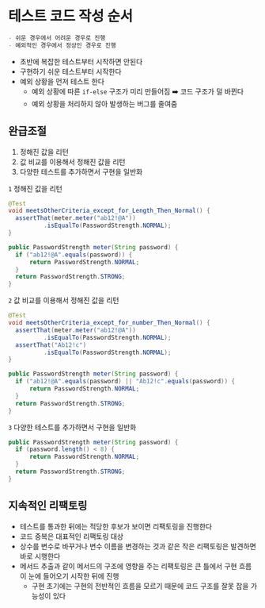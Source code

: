 # 테스트 코드 작성 순서

```markdown
- 쉬운 경우에서 어려운 경우로 진행
- 예외적인 경우에서 정상인 경우로 진행
```

- 초반에 복잡한 테스트부터 시작하면 안된다
- 구현하기 쉬운 테스트부터 시작한다
- 예외 상황을 먼저 테스트 한다
  - 예외 상황에 따른 `if-else` 구조가 미리 만들어짐 ➡️ 코드 구조가 덜 바뀐다
  - 예외 상황을 처리하지 않아 발생하는 버그를 줄여줌

## 완급조절

1. 정해진 값을 리턴
2. 값 비교를 이용해서 정해진 값을 리턴
3. 다양한 테스트를 추가하면서 구현을 일반화

`1` 정해진 값을 리턴

```java
@Test
void meetsOtherCriteria_except_for_Length_Then_Normal() {
  assertThat(meter.meter("ab12!@A"))
          .isEqualTo(PasswordStrength.NORMAL);
}
```

```java
public PasswordStrength meter(String password) {
  if ("ab12!@A".equals(password)) {
      return PasswordStrength.NORMAL;
  }
  return PasswordStrength.STRONG;
}
```

`2` 값 비교를 이용해서 정해진 값을 리턴

```java
@Test
void meetsOtherCriteria_except_for_number_Then_Normal() {
  assertThat(meter.meter("ab12!@A"))
          .isEqualTo(PasswordStrength.NORMAL);
  assertThat("Ab12!c")
          .isEqualTo(PasswordStrength.NORMAL);
}
```

```java
public PasswordStrength meter(String password) {
  if ("ab12!@A".equals(password) || "Ab12!c".equals(password)) {
      return PasswordStrength.NORMAL;
  }
  return PasswordStrength.STRONG;
}
```

`3` 다양한 테스트를 추가하면서 구현을 일반화

```java
public PasswordStrength meter(String password) {
  if (password.length() < 8) {
      return PasswordStrength.NORMAL;
  }
  return PasswordStrength.STRONG;
}
```

## 지속적인 리팩토링

- 테스트를 통과한 뒤에는 적당한 후보가 보이면 리팩토링을 진행한다
- 코드 중복은 대표적인 리팩토링 대상
- 상수를 변수로 바꾸거나 변수 이름을 변경하는 것과 같은 작은 리팩토링은 발견하면 바로 시행한다
- 메서드 추출과 같이 메서드의 구조에 영향을 주는 리팩토링은 큰 틀에서 구현 흐름이 눈에 들어오기 시작한 뒤에 진행
  - 구현 초기에는 구현의 전반적인 흐름을 모르기 때문에 코드 구조를 잘못 잡을 가능성이 있다
